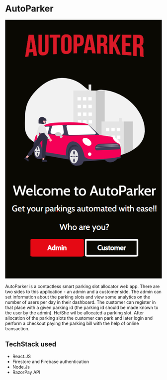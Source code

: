 # AutoParker 

![img](https://github.com/DiligentCoder-20022001/AutoParker/blob/main/Screenshot%202021-05-28%20173236.png)

AutoParker is a contactless smart parking slot allocator web app. There are two sides to this application - an admin and a customer side. The admin can set information about the parking slots and view some analytics on the number of users per day in their dashboard. The customer can register in that place with a given parking id (the parking id should be made known to the user by the admin). He/She wil be allocated a parking slot. After allocation of the parking slots the customer can park and later login and perform a checkout paying the parking bill with the help of online transaction. 

## TechStack used 

<ul>
  <li>React.JS</li>
  <li>Firestore and Firebase authentication</li>
  <li>Node.Js</li>
  <li>RazorPay API</li>
 </ul>
